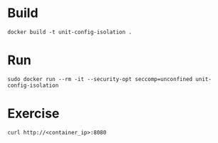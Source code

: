 # Build

```
docker build -t unit-config-isolation .
```

# Run

```
sudo docker run --rm -it --security-opt seccomp=unconfined unit-config-isolation
```

# Exercise

```
curl http://<container_ip>:8080
```
